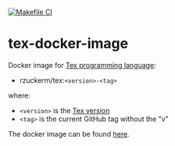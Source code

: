 [![Makefile CI](https://github.com/rzuckerm/tex-docker-image/actions/workflows/makefile.yml/badge.svg)](https://github.com/rzuckerm/tex-docker-image/actions/workflows/makefile.yml)

# tex-docker-image

Docker image for [Tex programming language](https://ctan.org/tex):

- rzuckerm/tex:`<version>-<tag>`

where:

- `<version>` is the [Tex version](TEX_VERSION)
- `<tag>` is the current GitHub tag without the "v"

The docker image can be found [here](https://hub.docker.com/r/rzuckerm/tex).
